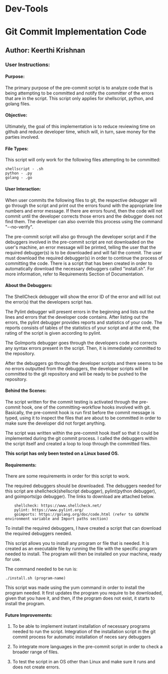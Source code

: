 # Dev-Tools

# Git Commit Implementation Code

## Author: Keerthi Krishnan 

### User Instructions:

#### Purpose:

The primary purpose of the pre-commit script is to analyze code that is being attempting to be committed and notify the committer of the errors that are in the script. This script only applies for shellscript, python, and golang files. 

#### Objective:

Ultimately, the goal of this implementation is to reduce reviewing time on github and reduce developer time, which will, in turn, save money for the parties involved. 

#### File Types:
 
This script will only work for the following files attempting to be committed:

	shellscript - .sh
	python - .py
	golang - .go

#### User Interaction:

When user commits the following files to git, the respective debugger will go through the script and print out the errors found with the appropriate line numbers and error message. If there are errors found, then the code will not commit until the developer corrects those errors and the debugger does not find them. The developer can also override this process using the command "--no-verify".  

The pre-commit script will also go through the developer script and if the debuggers involved in the pre-commit script are not downloaded on the user's machine, an error message will be printed, telling the user that the required debugger(s) is to be downloaded and will fail the commit. The user must download the required debugger(s) in order to continue the process of committing the code. There is a script that has been created in order to automatically download the necessary debuggers called "install.sh". For more information, refer to Requirements Section of Documentation. 

#### About the Debuggers:

The ShellCheck debugger will show the error ID of the error and will list out the error(s) that the developers script has. 

The Pylint debugger will present errors in the beginning and lists out the lines and errors that the developer code contains. After listing out the errors, the pylint debugger provides reports and statistics of your code. The reports consists of tables of the statistics of your script and at the end, the rating of the script is given according to pylint.

The GoImports debugger goes through the developers code and corrects any syntax errors present in the script. Then, it is immediately committed to the repository. 

After the debuggers go through the developer scripts and there seems to be no errors outputted from the debuggers, the developer scripts will be committed to the git repository and will be ready to be pushed to the repository. 

#### Behind the Scenes:

The script written for the commit testing is activated through the pre-commit hook, one of the committing-workflow hooks involved with git. Basically, the pre-commit hook is run first before the commit message is typed, using it to inspect the files that are about to be committed in order to make sure the developer did not forget anything. 

The script was written within the pre-commit hook itself so that it could be implemented during the git commit process. I called the debuggers within the script itself and created a loop to loop through the committed files.

**This script has only been tested on a Linux based OS.** 

#### Requirements:

There are some requirements in order for this script to work.

The required debuggers should be downloaded. The debuggers needed for this script are shellcheck(shellscript debugger), pylint(python debugger), and goimports(go debugger). The links to download are attached below.

		shellcheck: https://www.shellcheck.net/
		pylint: https://www.pylint.org/
		goimports: https://golang.org/doc/code.html (refer to GOPATH environment variable and Import paths section)

To install the required debuggers, I have created a script that can download the required debuggers needed. 

This script allows you to install any program or file that is needed. It is created as an executable file by running the file with the specific program needed to install. The program will then be installed on your machine, ready for use.

The command needed to be run is:

	./install.sh (program-name)

This script was made using the yum command in order to install the program needed. It first updates the program you require to be downloaded, given that you have it, and then, if the program does not exist, it starts to install the program.

#### Future Improvements:

1. To be able to implement instant installation of necessary programs needed to run the script.
	Integration of the installation script in the git commit process for automatic installation of neces	    sary debuggers

2. To integrate more languages in the pre-commit script in order to check a broader range of files.

3. To test the script in an OS other than Linux and make sure it runs and does not create errors.

